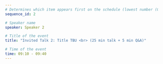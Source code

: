```yaml
---
# Determines which item appears first on the schedule (lowest number (0) appears first)
sequence_id: 2

# Speaker name
speaker: Speaker 2

# Title of the event
title: "Invited Talk 2: Title TBU <br> (25 min talk + 5 min Q&A)"

# Time of the event
time: 09:10 - 09:40
---
```


